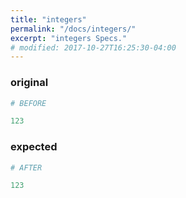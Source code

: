 ```yaml
---
title: "integers"
permalink: "/docs/integers/"
excerpt: "integers Specs."
# modified: 2017-10-27T16:25:30-04:00
---
```

### original
```ruby
# BEFORE

123

```
### expected
```ruby
# AFTER

123
```
